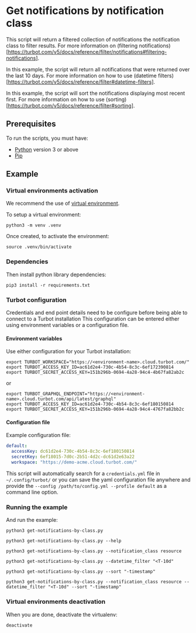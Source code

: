 # Get notifications by notification class

This script will return a filtered collection of notifications the notification class to filter results.
For more information on (filtering notifications)[https://turbot.com/v5/docs/reference/filter/notifications#filtering-notifications].

In this example, the script will return all notifications that were returned over the last 10 days.
For more information on how to use (datetime filters)[https://turbot.com/v5/docs/reference/filter#datetime-filters].

In this example, the script will sort the notifications displaying most recent first.
For more information on how to use (sorting)[https://turbot.com/v5/docs/reference/filter#sorting].

## Prerequisites

To run the scripts, you must have:

- [Python](https://www.python.org/) version 3 or above
- [Pip](https://pip.pypa.io/)

## Example

### Virtual environments activation

We recommend the use of [virtual environment](https://docs.python.org/3/library/venv.html).

To setup a virtual environment:

```shell
python3 -m venv .venv
```

Once created, to activate the environment:

```shell
source .venv/bin/activate
```

### Dependencies

Then install python library dependencies:

```shell
pip3 install -r requirements.txt
```

### Turbot configuration

Credentials and end point details need to be configure before being able to connect to a Turbot installation
This configuration can be entered either using environment variables or a configuration file.

#### Environment variables

Use either configuration for your Turbot installation:

```shell
export TURBOT_WORKSPACE="https://<environment-name>.cloud.turbot.com/"
export TURBOT_ACCESS_KEY_ID=ac61d2e4-730c-4b54-8c3c-6ef172390814
export TURBOT_SECRET_ACCESS_KEY=151b296b-0694-4a28-94c4-4b67fa82ab2c
```

or

```shell
export TURBOT_GRAPHQL_ENDPOINT="https://<environment-name>.cloud.turbot.com/api/latest/graphql"
export TURBOT_ACCESS_KEY_ID=ac61d2e4-730c-4b54-8c3c-6ef180150814
export TURBOT_SECRET_ACCESS_KEY=151b296b-0694-4a28-94c4-4767fa82bb2c
```

#### Configuration file

Example configuration file:

```yaml
default:
  accessKey: dc61d2e4-730c-4b54-8c3c-6ef180150814
  secretKey: 6ef18015-7d0c-2b51-4d2c-dc61d2e63a22
  workspace: "https://demo-acme.cloud.turbot.com/"
```

This script will automatically search for a `credentials.yml` file in `~/.config/turbot/` or you can save the yaml configuration file anywhere and provide the `--config /path/to/config.yml --profile default` as a command line option.

### Running the example

And run the example:

```shell
python3 get-notifications-by-class.py

python3 get-notifications-by-class.py --help

python3 get-notifications-by-class.py --notification_class resource

python3 get-notifications-by-class.py --datetime_filter "<T-10d"

python3 get-notifications-by-class.py --sort "-timestamp"

python3 get-notifications-by-class.py --notification_class resource --datetime_filter "<T-10d" --sort "-timestamp"
```

### Virtual environments deactivation

When you are done, deactivate the virtualenv:

```shell
deactivate
```
